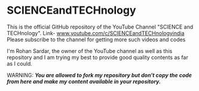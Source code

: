 # SCIENCEandTECHnology
This is the official GitHub repository of the YouTube Channel "SCIENCE and TECHnology". Link- www.youtube.com/c/SCIENCEandTECHnologyindia
Please subscribe to the channel for getting more such videos and codes

I'm Rohan Sardar, the owner of the YouTube channel as well as this repository and I am trying my best to provide good quality contents as far as I could.

WARNING: *****You are allowed to fork my repository but don't copy the code from here and make my content available in your repository.*****
